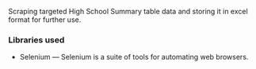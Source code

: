Scraping targeted High School Summary table data and storing it in excel format for further use.
### Libraries used
* Selenium — Selenium is a suite of tools for automating web browsers.
